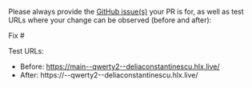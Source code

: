 Please always provide the [GitHub issue(s)](../issues) your PR is for, as well as test URLs where your change can be observed (before and after):

Fix #<gh-issue-id>

Test URLs:
- Before: https://main--qwerty2--deliaconstantinescu.hlx.live/
- After: https://<branch>--qwerty2--deliaconstantinescu.hlx.live/
